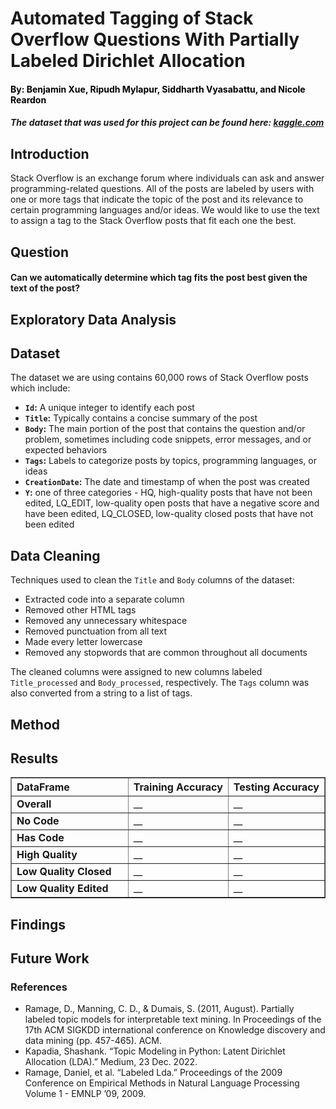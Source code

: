 # Automated Tagging of Stack Overflow Questions With Partially Labeled Dirichlet Allocation
<h4 id="creators">By: Benjamin Xue, Ripudh Mylapur, Siddharth Vyasabattu, and Nicole Reardon</h4>
<h5><em> The dataset that was used for this project can be found here: <a href = "https://www.kaggle.com/datasets/imoore/60k-stack-overflow-questions-with-quality-rate">kaggle.com</a></em></h5>

<h2><strong>Introduction</strong></h2>

<p>Stack Overflow is an exchange forum where individuals can ask and answer programming-related questions. All of the posts are labeled by users with one or more tags that indicate the topic of the post and its relevance to certain programming languages and/or ideas. We would like to use the text to assign a tag to the Stack Overflow posts that fit each one the best.</p>

<h2><strong>Question</strong></h2>
<h4><strong>Can we automatically determine which tag fits the post best given the text of the post?</strong></h4>

<h2><strong>Exploratory Data Analysis</strong></h2>


<h2><strong>Dataset</strong></h2>
<p>The dataset we are using contains 60,000 rows of Stack Overflow posts which include:</p>
<ul>
  <li><strong><code>Id</code>:</strong> A unique integer to identify each post</li>
  <li><strong><code>Title</code>:</strong> Typically contains a concise summary of the post</li>
  <li><strong><code>Body</code>:</strong> The main portion of the post that contains the question and/or problem, sometimes including code snippets, error messages, and or expected behaviors</li>
  <li><strong><code>Tags</code>:</strong> Labels to categorize posts by topics, programming languages, or ideas</li>
  <li><strong><code>CreationDate</code>:</strong> The date and timestamp of when the post was created</li>
  <li><strong><code>Y</code>:</strong> one of three categories - HQ, high-quality posts that have not been edited, LQ_EDIT, low-quality open posts that have a negative score and have been edited, LQ_CLOSED, low-quality closed posts that have not been edited</li>
</ul>

<h2><strong>Data Cleaning</strong></h2>
<p>Techniques used to clean the <code>Title</code> and <code>Body</code> columns of the dataset:</p>
<ul>
  <li>Extracted code into a separate column</li>
  <li>Removed other HTML tags</li>
  <li>Removed any unnecessary whitespace</li>
  <li>Removed punctuation from all text</li>
  <li>Made every letter lowercase</li>
  <li>Removed any stopwords that are common throughout all documents</li>
</ul>
<p>The cleaned columns were assigned to new columns labeled <code>Title_processed</code> and <code>Body_processed</code>, respectively. The <code>Tags</code> column was also converted from a string to a list of tags.</p>

<h2><strong>Method</strong></h2>

<h2><strong>Results</strong></h2>
<table border="1" class="dataframe">
  <thead>
    <tr style="text-align: left;">
      <th>DataFrame</th>
      <th>Training Accuracy</th>
      <th>Testing Accuracy</th>
    </tr>
  </thead>
  <tbody>
    <tr>
      <td><strong>Overall</strong></td>
      <td>__</td>
      <td>__</td>
    </tr>
    <tr>
      <td><strong>No Code</strong></td>
      <td>__</td>
      <td>__</td>
    </tr>
    <tr>
      <td><strong>Has Code</strong></td>
      <td>__</td>
      <td>__</td>
    </tr>
    <tr>
      <td><strong>High Quality</strong></td>
      <td>__</td>
      <td>__</td>
    </tr>
    <tr>
      <td><strong>Low Quality Closed</strong></td>
      <td>__</td>
      <td>__</td>
    </tr>
    <tr>
      <td><strong>Low Quality Edited</strong></td>
      <td>__</td>
      <td>__</td>
    </tr>
  </tbody>
</table>

<h2><strong>Findings</strong></h2>

<h2><strong>Future Work</strong></h2>

<h3>References</h3>
<ul>
<li>Ramage, D., Manning, C. D., & Dumais, S. (2011, August). Partially labeled topic models for interpretable text mining. In Proceedings of the 17th ACM SIGKDD international conference on Knowledge discovery and data mining (pp. 457-465). ACM.</li>
<li>Kapadia, Shashank. “Topic Modeling in Python: Latent Dirichlet Allocation (LDA).” Medium, 23 Dec. 2022.</li>
<li>Ramage, Daniel, et al. “Labeled Lda.” Proceedings of the 2009 Conference on Empirical Methods in Natural Language Processing Volume 1 - EMNLP ’09, 2009.</li>
</ul>

<style> 
	table{ 
		table-layout: fixed; 
		border-collapse: collapse;
		width: 100%;
        margin-right:60%;
        overflow: scroll;
		/*width: 100; 
		height:350px;*/ 
	 }
	 th{
	 	width:150%;
	 	overflow: auto;
  	white-space: nowrap;
	 }
     /* tr{
         page-break-inside: avoid;
     } */

	 td{ 
	 	overflow: auto;
	 	white-space: nowrap;
    word-wrap: break-word;
	 	width: 200%;

	 	/*width:60%;
	 	overflow: hidden;*/
/*    	white-space: nowrap;*/
	  }
    #creators{
      color: black;
    }
	sup {
	        vertical-align: super;
	        font-size: small;
	    }
</style>
